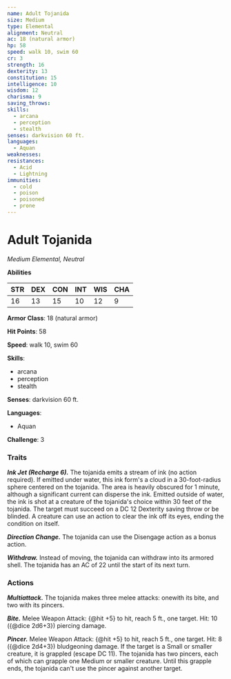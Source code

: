 ```yaml
---
name: Adult Tojanida
size: Medium
type: Elemental
alignment: Neutral
ac: 18 (natural armor)
hp: 58
speed: walk 10, swim 60
cr: 3
strength: 16
dexterity: 13
constitution: 15
intelligence: 10
wisdom: 12
charisma: 9
saving_throws:
skills:
  - arcana
  - perception
  - stealth
senses: darkvision 60 ft.
languages:
  - Aquan
weaknesses:
resistances:
  - Acid
  - Lightning
immunities:
  - cold
  - poison
  - poisoned
  - prone
---
```


# Adult Tojanida

*Medium Elemental, Neutral*

**Abilities**

| STR | DEX | CON | INT | WIS | CHA |
| --- | --- | --- | --- | --- | --- |
| 16 | 13 | 15 | 10 | 12 | 9 |

**Armor Class**: 18 (natural armor)

**Hit Points**: 58

**Speed**: walk 10, swim 60

**Skills**:
  - arcana
  - perception
  - stealth

**Senses**: darkvision 60 ft.

**Languages**:
  - Aquan

**Challenge**: 3

### Traits
***Ink Jet (Recharge 6).*** The tojanida emits a stream of ink (no action required). If emitted under water, this ink form's a cloud in a 30-foot-radius sphere centered on the tojanida. The area is heavily obscured for 1 minute, although a significant current can disperse the ink. Emitted outside of water, the ink is shot at a creature of the tojanida's choice within 30 feet of the tojanida. The target must succeed on a DC 12 Dexterity saving throw or be blinded. A creature can use an action to clear the ink off its eyes, ending the condition on itself.

***Direction Change.*** The tojanida can use the Disengage action as a bonus action.

***Withdraw.*** Instead of moving, the tojanida can withdraw into its armored shell. The tojanida has an AC of 22 until the start of its next turn.

### Actions
***Multiattack.*** The tojanida makes three melee attacks: onewith its bite, and two with its pincers.

***Bite.*** Melee Weapon Attack: {@hit +5} to hit, reach 5 ft., one target. Hit: 10 ({@dice 2d6+3}) piercing damage.

***Pincer.*** Melee Weapon Attack: {@hit +5} to hit, reach 5 ft., one target. Hit: 8 ({@dice 2d4+3}) bludgeoning damage. If the target is a Small or smaller creature, it is grappled (escape DC 11). The tojanida has two pincers, each of which can grapple one Medium or smaller creature. Until this grapple ends, the tojanida can't use the pincer against another target.

